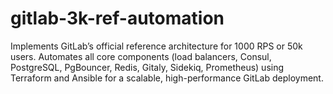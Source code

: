 # gitlab-3k-ref-automation
Implements GitLab’s official reference architecture for 1000 RPS or 50k users. Automates all core components (load balancers, Consul, PostgreSQL, PgBouncer, Redis, Gitaly, Sidekiq, Prometheus) using Terraform and Ansible for a scalable, high-performance GitLab deployment.
